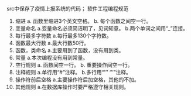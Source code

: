 src中保存了疫情上报系统的代码；
软件工程编程规范
1.	缩进
   a.	函数里缩进3个英文空格。
  b.	每个函数之间空一行。
2.	变量命名
  a.变量命名必须简洁明了，见词知意。
  b.两个单词之间用“_”连接。
3.	每行最多字符数
  a.每行最多130个字符数。
4.	函数最大行数
  a.最大行数50行。
5.	函数，类命名
  a.主要用到了函数，没有用到类。
6.	常量
  a.本次编程没有用到常量。
7.	空行规则
  a.	函数间空一行。
  b.	重要操作间空一行。
8.	注释规则
  a.单行用“#”注释。
  b.多行用“’’’  ‘’’”注释。
9.	操作符前后空格
  a.主要操作符后加空格，其他的不加。
10.	其他规则
  a.在数据库操作时要严格遵守相关规则。
